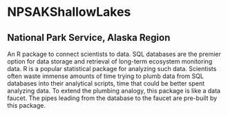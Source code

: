 # NPSAKShallowLakes
## National Park Service, Alaska Region
An R package to connect scientists to data. SQL databases are the premier option for data storage and retrieval of long-term ecosystem monitoring data. R is a popular statistical package for analyzing such data. Scientists often waste immense amounts of time trying to plumb data from SQL databases into their analytical scripts, time that could be  better spent analyzing data. To extend the plumbing analogy, this package is like a data faucet. The pipes leading from the database to the faucet are pre-built by this package.
